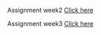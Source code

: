 Assignment week2  [Click here](Assignment_1.html)

Assignment week3  [Click here](Assignment_3.html) 
